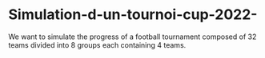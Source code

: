 # Simulation-d-un-tournoi-cup-2022-
We want to simulate the progress of a football tournament composed of 32 teams divided into 8 groups each containing 4 teams.
